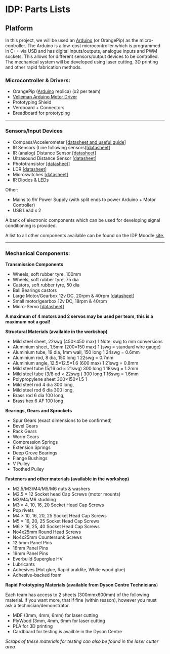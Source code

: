 # IDP: Parts Lists


## Platform

In this project, we will be used an [Arduino](https://www.arduino.cc/en/Guide/HomePage) (or OrangePip) as the micro-controller.  The Arduino is a low-cost microcontroller which is programmed in C++ via USB and has digital inputs/outputs, analogue inputs and PWM sockets.  This allows for different sensors/output devices to be controlled.  The mechanical system will be developed using laser cutting, 3D printing and other rapid fabrication methods.


### Microcontroller & Drivers:

* OrangePip ([Arduino](https://store.arduino.cc/arduino-uno-rev3) replica) (x2 per team)
* [Velleman Arduino Motor Driver](https://www.velleman.eu/products/view/?id=412538&country=be&lang=en)
* Prototyping Shield
* Veroboard + Connectors
* Breadboard for prototyping

---

### Sensors/Input Devices

* Compass/Accelerometer [[datasheet and useful guide](https://www.adafruit.com/product/1746)]
* IR Sensors (Line following sensors)[[datasheet](https://cpc.farnell.com/optek-technology/opb704/optoswitch-reflective/dp/SC01254)]
* IR (analog) Distance Sensor [[datasheet]](https://uk.farnell.com/sharp/gp2y0a41sk0f/sensor-distance-analogue-output/dp/1618431?CMP=KNC-GUK-GEN-SHOPPING-1618431&CAGPSPN=pla&gross_price=true&CAWELAID=120173390000066478&CATCI=aud-157604796549:pla-57456869170&CAAGID=14406255429)
* Ultrasound Distance Sensor [[datasheet](https://www.rapidonline.com/trusens-hc-sr504-ultrasonic-ranging-module-74-1109)]
* Phototransistor [[datasheet]](https://docs-emea.rs-online.com/webdocs/0028/0900766b8002888b.pdf)
* LDR [[datasheet]](http://www.farnell.com/datasheets/409710.pdf?_ga=2.28758908.1578032019.1541274807-561042384.1536758187)
* Microswitches [[datasheet]](http://www.farnell.com/datasheets/1564547.pdf)
*  IR Diodes & LEDs

Other:
* Mains to 9V Power Supply (with split ends to power Arduino + Motor Controller)
* USB Lead x 2

A bank of electronic components which can be used for developing signal conditioning is provided.

A list to all other components available can be found on the IDP Moodle [site.](https://www.vle.cam.ac.uk/course/view.php?id=163282)

---
### Mechanical Components:

**Transmission Components**

* Wheels, soft rubber tyre, 100mm
* Wheels, soft rubber tyre, 75 dia
* Castors, soft rubber tyre, 50 dia
* Ball Bearings castors
* Large Motor/Gearbox 12v DC, 20rpm & 40rpm [[datasheet](https://uk.rs-online.com/web/p/dc-geared-motors/9158943/)]
* Small motor/gearbox 12v DC, 18rpm & 40rpm
* Micro-Servo [[datasheet](https://www.rapidonline.com/RVFM-Tower-Pro-SG90-Mini-Servo-37-1330?IncVat=1&pdg=kwd-293946777986:cmp-810438953:adg-43544079578:crv-192262852978:pid-37-1330&gclid=CjwKCAjwpeXeBRA6EiwAyoJPKmyNqotzf16oB_y2rpUGpWXDO7jOsTNtAsRSg5kqLFbl7uoxL1R7VxoCFVkQAvD_BwE)]

**A maximum of 4 motors and 2 servos may be used per team, this is a maximum not a goal!**

**Structural Materials (available in the workshop)**

* Mild steel sheet, 22swg (450×450 max) 1 Note: swg to mm conversions
* Aluminium sheet, 1.5mm (200×150 max) 1 (swg = standard wire
gauge)
* Aluminium tube, 19 dia, 1mm wall, 150 long 1 24swg = 0.6mm
* Aluminium rod, 8 dia, 150 long 1 22swg = 0.7mm
* Aluminium angle, 12.5×12.5×1.6 (600 max) 1 21swg = 0.8mm
* Mild steel tube (5/16 od × 21swg) 300 long 1 18swg = 1.2mm
* Mild steel tube (3/8 od × 22swg ) 300 long 1 16swg = 1.6mm
* Polypropylene sheet 300×150×1.5 1
* Mild steel rod 4 dia 300 long,
* Mild steel rod 6 dia 300 long,
* Brass rod 6 dia 100 long,
* Brass hex 6 AF 100 long

**Bearings, Gears and Sprockets**

* Spur Gears (exact dimensions to be confirmed)
* Bevel Gears
* Rack Gears
* Worm Gears
* Compression Springs
* Extension Springs
* Deep Grove Bearings
* Flange Bushings
* V Pulley
* Toothed Pulley

**Fasteners and other materials (available in the workshop)**

* M2.5/M3/M4/M5/M6 nuts & washers
* M2.5 × 12 Socket head Cap Screws (motor mounts)
* M3/M4/M6 studding
* M3 × 4, 10, 16, 20 Socket Head Cap Screws
* Pop rivets
* M4 × 10, 16, 20, 25 Socket Head Cap Screws
* M5 × 16, 20, 25 Socket Head Cap Screws
* M6 × 16, 25, 40 Socket Head Cap Screws
* No4x25mm Round Head Screws
* No4x25mm Countersunk Screws
* 12.5mm Panel Pins
* 16mm Panel Pins
* 19mm Panel Pins
* Everbuild Superglue HV
* Lubricants
* Adhesives (Hot glue, Rapid araldite, White wood glue)
* Adhesive-backed foam


**Rapid Prototyping Materials (available from Dyson Centre Technicians**)

Each team has access to 2 sheets (300mmx600mm) of the following material.  If you want more, that if fine (within reason), however you must ask a technician/demonstrator.

* MDF (3mm, 4mm, 6mm) for laser cutting
* PlyWood (3mm, 4mm, 6mm for laser cutting
* PLA for 3D printing
* Cardboard for testing is availble in the Dyson Centre

*Scraps of these materials for testing can also be found in the laser cutter area*
